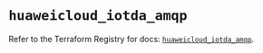 # `huaweicloud_iotda_amqp`

Refer to the Terraform Registry for docs: [`huaweicloud_iotda_amqp`](https://registry.terraform.io/providers/huaweicloud/huaweicloud/1.71.1/docs/resources/iotda_amqp).
